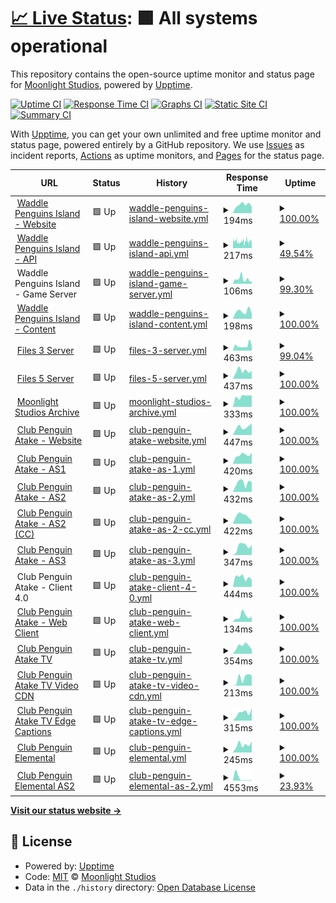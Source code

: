 # [📈 Live Status](https://status.dink.cf): <!--live status--> **🟩 All systems operational**

This repository contains the open-source uptime monitor and status page for [Moonlight Studios](https://url.dink.cf/), powered by [Upptime](https://github.com/upptime/upptime).

[![Uptime CI](https://github.com/MoonlightStudiosInt/status/workflows/Uptime%20CI/badge.svg)](https://github.com/MoonlightStudiosInt/status/actions?query=workflow%3A%22Uptime+CI%22)
[![Response Time CI](https://github.com/MoonlightStudiosInt/status/workflows/Response%20Time%20CI/badge.svg)](https://github.com/MoonlightStudiosInt/status/actions?query=workflow%3A%22Response+Time+CI%22)
[![Graphs CI](https://github.com/MoonlightStudiosInt/status/workflows/Graphs%20CI/badge.svg)](https://github.com/MoonlightStudiosInt/status/actions?query=workflow%3A%22Graphs+CI%22)
[![Static Site CI](https://github.com/MoonlightStudiosInt/status/workflows/Static%20Site%20CI/badge.svg)](https://github.com/MoonlightStudiosInt/status/actions?query=workflow%3A%22Static+Site+CI%22)
[![Summary CI](https://github.com/MoonlightStudiosInt/status/workflows/Summary%20CI/badge.svg)](https://github.com/MoonlightStudiosInt/status/actions?query=workflow%3A%22Summary+CI%22)

With [Upptime](https://upptime.js.org), you can get your own unlimited and free uptime monitor and status page, powered entirely by a GitHub repository. We use [Issues](https://github.com/MoonlightStudiosInt/status/issues) as incident reports, [Actions](https://github.com/MoonlightStudiosInt/status/actions) as uptime monitors, and [Pages](https://status.dink.cf) for the status page.

<!--start: status pages-->
<!-- This summary is generated by Upptime (https://github.com/upptime/upptime) -->
<!-- Do not edit this manually, your changes will be overwritten -->
<!-- prettier-ignore -->
| URL | Status | History | Response Time | Uptime |
| --- | ------ | ------- | ------------- | ------ |
| <img alt="" src="https://icons.duckduckgo.com/ip3/waddlepenguins.me.ico" height="13"> [Waddle Penguins Island - Website](https://waddlepenguins.me/) | 🟩 Up | [waddle-penguins-island-website.yml](https://github.com/MoonlightStudiosInt/status/commits/HEAD/history/waddle-penguins-island-website.yml) | <details><summary><img alt="Response time graph" src="./graphs/waddle-penguins-island-website/response-time-week.png" height="20"> 194ms</summary><br><a href="https://status.dink.cf/history/waddle-penguins-island-website"><img alt="Response time 312" src="https://img.shields.io/endpoint?url=https%3A%2F%2Fraw.githubusercontent.com%2FMoonlightStudiosInt%2Fstatus%2FHEAD%2Fapi%2Fwaddle-penguins-island-website%2Fresponse-time.json"></a><br><a href="https://status.dink.cf/history/waddle-penguins-island-website"><img alt="24-hour response time 152" src="https://img.shields.io/endpoint?url=https%3A%2F%2Fraw.githubusercontent.com%2FMoonlightStudiosInt%2Fstatus%2FHEAD%2Fapi%2Fwaddle-penguins-island-website%2Fresponse-time-day.json"></a><br><a href="https://status.dink.cf/history/waddle-penguins-island-website"><img alt="7-day response time 194" src="https://img.shields.io/endpoint?url=https%3A%2F%2Fraw.githubusercontent.com%2FMoonlightStudiosInt%2Fstatus%2FHEAD%2Fapi%2Fwaddle-penguins-island-website%2Fresponse-time-week.json"></a><br><a href="https://status.dink.cf/history/waddle-penguins-island-website"><img alt="30-day response time 231" src="https://img.shields.io/endpoint?url=https%3A%2F%2Fraw.githubusercontent.com%2FMoonlightStudiosInt%2Fstatus%2FHEAD%2Fapi%2Fwaddle-penguins-island-website%2Fresponse-time-month.json"></a><br><a href="https://status.dink.cf/history/waddle-penguins-island-website"><img alt="1-year response time 312" src="https://img.shields.io/endpoint?url=https%3A%2F%2Fraw.githubusercontent.com%2FMoonlightStudiosInt%2Fstatus%2FHEAD%2Fapi%2Fwaddle-penguins-island-website%2Fresponse-time-year.json"></a></details> | <details><summary><a href="https://status.dink.cf/history/waddle-penguins-island-website">100.00%</a></summary><a href="https://status.dink.cf/history/waddle-penguins-island-website"><img alt="All-time uptime 98.82%" src="https://img.shields.io/endpoint?url=https%3A%2F%2Fraw.githubusercontent.com%2FMoonlightStudiosInt%2Fstatus%2FHEAD%2Fapi%2Fwaddle-penguins-island-website%2Fuptime.json"></a><br><a href="https://status.dink.cf/history/waddle-penguins-island-website"><img alt="24-hour uptime 100.00%" src="https://img.shields.io/endpoint?url=https%3A%2F%2Fraw.githubusercontent.com%2FMoonlightStudiosInt%2Fstatus%2FHEAD%2Fapi%2Fwaddle-penguins-island-website%2Fuptime-day.json"></a><br><a href="https://status.dink.cf/history/waddle-penguins-island-website"><img alt="7-day uptime 100.00%" src="https://img.shields.io/endpoint?url=https%3A%2F%2Fraw.githubusercontent.com%2FMoonlightStudiosInt%2Fstatus%2FHEAD%2Fapi%2Fwaddle-penguins-island-website%2Fuptime-week.json"></a><br><a href="https://status.dink.cf/history/waddle-penguins-island-website"><img alt="30-day uptime 95.52%" src="https://img.shields.io/endpoint?url=https%3A%2F%2Fraw.githubusercontent.com%2FMoonlightStudiosInt%2Fstatus%2FHEAD%2Fapi%2Fwaddle-penguins-island-website%2Fuptime-month.json"></a><br><a href="https://status.dink.cf/history/waddle-penguins-island-website"><img alt="1-year uptime 98.82%" src="https://img.shields.io/endpoint?url=https%3A%2F%2Fraw.githubusercontent.com%2FMoonlightStudiosInt%2Fstatus%2FHEAD%2Fapi%2Fwaddle-penguins-island-website%2Fuptime-year.json"></a></details>
| <img alt="" src="https://icons.duckduckgo.com/ip3/api.waddlepenguins.me.ico" height="13"> [Waddle Penguins Island - API](https://api.waddlepenguins.me/) | 🟩 Up | [waddle-penguins-island-api.yml](https://github.com/MoonlightStudiosInt/status/commits/HEAD/history/waddle-penguins-island-api.yml) | <details><summary><img alt="Response time graph" src="./graphs/waddle-penguins-island-api/response-time-week.png" height="20"> 217ms</summary><br><a href="https://status.dink.cf/history/waddle-penguins-island-api"><img alt="Response time 1015" src="https://img.shields.io/endpoint?url=https%3A%2F%2Fraw.githubusercontent.com%2FMoonlightStudiosInt%2Fstatus%2FHEAD%2Fapi%2Fwaddle-penguins-island-api%2Fresponse-time.json"></a><br><a href="https://status.dink.cf/history/waddle-penguins-island-api"><img alt="24-hour response time 215" src="https://img.shields.io/endpoint?url=https%3A%2F%2Fraw.githubusercontent.com%2FMoonlightStudiosInt%2Fstatus%2FHEAD%2Fapi%2Fwaddle-penguins-island-api%2Fresponse-time-day.json"></a><br><a href="https://status.dink.cf/history/waddle-penguins-island-api"><img alt="7-day response time 217" src="https://img.shields.io/endpoint?url=https%3A%2F%2Fraw.githubusercontent.com%2FMoonlightStudiosInt%2Fstatus%2FHEAD%2Fapi%2Fwaddle-penguins-island-api%2Fresponse-time-week.json"></a><br><a href="https://status.dink.cf/history/waddle-penguins-island-api"><img alt="30-day response time 1405" src="https://img.shields.io/endpoint?url=https%3A%2F%2Fraw.githubusercontent.com%2FMoonlightStudiosInt%2Fstatus%2FHEAD%2Fapi%2Fwaddle-penguins-island-api%2Fresponse-time-month.json"></a><br><a href="https://status.dink.cf/history/waddle-penguins-island-api"><img alt="1-year response time 1015" src="https://img.shields.io/endpoint?url=https%3A%2F%2Fraw.githubusercontent.com%2FMoonlightStudiosInt%2Fstatus%2FHEAD%2Fapi%2Fwaddle-penguins-island-api%2Fresponse-time-year.json"></a></details> | <details><summary><a href="https://status.dink.cf/history/waddle-penguins-island-api">49.54%</a></summary><a href="https://status.dink.cf/history/waddle-penguins-island-api"><img alt="All-time uptime 85.53%" src="https://img.shields.io/endpoint?url=https%3A%2F%2Fraw.githubusercontent.com%2FMoonlightStudiosInt%2Fstatus%2FHEAD%2Fapi%2Fwaddle-penguins-island-api%2Fuptime.json"></a><br><a href="https://status.dink.cf/history/waddle-penguins-island-api"><img alt="24-hour uptime 91.83%" src="https://img.shields.io/endpoint?url=https%3A%2F%2Fraw.githubusercontent.com%2FMoonlightStudiosInt%2Fstatus%2FHEAD%2Fapi%2Fwaddle-penguins-island-api%2Fuptime-day.json"></a><br><a href="https://status.dink.cf/history/waddle-penguins-island-api"><img alt="7-day uptime 49.54%" src="https://img.shields.io/endpoint?url=https%3A%2F%2Fraw.githubusercontent.com%2FMoonlightStudiosInt%2Fstatus%2FHEAD%2Fapi%2Fwaddle-penguins-island-api%2Fuptime-week.json"></a><br><a href="https://status.dink.cf/history/waddle-penguins-island-api"><img alt="30-day uptime 79.23%" src="https://img.shields.io/endpoint?url=https%3A%2F%2Fraw.githubusercontent.com%2FMoonlightStudiosInt%2Fstatus%2FHEAD%2Fapi%2Fwaddle-penguins-island-api%2Fuptime-month.json"></a><br><a href="https://status.dink.cf/history/waddle-penguins-island-api"><img alt="1-year uptime 85.53%" src="https://img.shields.io/endpoint?url=https%3A%2F%2Fraw.githubusercontent.com%2FMoonlightStudiosInt%2Fstatus%2FHEAD%2Fapi%2Fwaddle-penguins-island-api%2Fuptime-year.json"></a></details>
| <img alt="" src="https://icons.duckduckgo.com/ip3/null.ico" height="13"> Waddle Penguins Island - Game Server | 🟩 Up | [waddle-penguins-island-game-server.yml](https://github.com/MoonlightStudiosInt/status/commits/HEAD/history/waddle-penguins-island-game-server.yml) | <details><summary><img alt="Response time graph" src="./graphs/waddle-penguins-island-game-server/response-time-week.png" height="20"> 106ms</summary><br><a href="https://status.dink.cf/history/waddle-penguins-island-game-server"><img alt="Response time 409" src="https://img.shields.io/endpoint?url=https%3A%2F%2Fraw.githubusercontent.com%2FMoonlightStudiosInt%2Fstatus%2FHEAD%2Fapi%2Fwaddle-penguins-island-game-server%2Fresponse-time.json"></a><br><a href="https://status.dink.cf/history/waddle-penguins-island-game-server"><img alt="24-hour response time 57" src="https://img.shields.io/endpoint?url=https%3A%2F%2Fraw.githubusercontent.com%2FMoonlightStudiosInt%2Fstatus%2FHEAD%2Fapi%2Fwaddle-penguins-island-game-server%2Fresponse-time-day.json"></a><br><a href="https://status.dink.cf/history/waddle-penguins-island-game-server"><img alt="7-day response time 106" src="https://img.shields.io/endpoint?url=https%3A%2F%2Fraw.githubusercontent.com%2FMoonlightStudiosInt%2Fstatus%2FHEAD%2Fapi%2Fwaddle-penguins-island-game-server%2Fresponse-time-week.json"></a><br><a href="https://status.dink.cf/history/waddle-penguins-island-game-server"><img alt="30-day response time 749" src="https://img.shields.io/endpoint?url=https%3A%2F%2Fraw.githubusercontent.com%2FMoonlightStudiosInt%2Fstatus%2FHEAD%2Fapi%2Fwaddle-penguins-island-game-server%2Fresponse-time-month.json"></a><br><a href="https://status.dink.cf/history/waddle-penguins-island-game-server"><img alt="1-year response time 409" src="https://img.shields.io/endpoint?url=https%3A%2F%2Fraw.githubusercontent.com%2FMoonlightStudiosInt%2Fstatus%2FHEAD%2Fapi%2Fwaddle-penguins-island-game-server%2Fresponse-time-year.json"></a></details> | <details><summary><a href="https://status.dink.cf/history/waddle-penguins-island-game-server">99.30%</a></summary><a href="https://status.dink.cf/history/waddle-penguins-island-game-server"><img alt="All-time uptime 99.10%" src="https://img.shields.io/endpoint?url=https%3A%2F%2Fraw.githubusercontent.com%2FMoonlightStudiosInt%2Fstatus%2FHEAD%2Fapi%2Fwaddle-penguins-island-game-server%2Fuptime.json"></a><br><a href="https://status.dink.cf/history/waddle-penguins-island-game-server"><img alt="24-hour uptime 100.00%" src="https://img.shields.io/endpoint?url=https%3A%2F%2Fraw.githubusercontent.com%2FMoonlightStudiosInt%2Fstatus%2FHEAD%2Fapi%2Fwaddle-penguins-island-game-server%2Fuptime-day.json"></a><br><a href="https://status.dink.cf/history/waddle-penguins-island-game-server"><img alt="7-day uptime 99.30%" src="https://img.shields.io/endpoint?url=https%3A%2F%2Fraw.githubusercontent.com%2FMoonlightStudiosInt%2Fstatus%2FHEAD%2Fapi%2Fwaddle-penguins-island-game-server%2Fuptime-week.json"></a><br><a href="https://status.dink.cf/history/waddle-penguins-island-game-server"><img alt="30-day uptime 96.92%" src="https://img.shields.io/endpoint?url=https%3A%2F%2Fraw.githubusercontent.com%2FMoonlightStudiosInt%2Fstatus%2FHEAD%2Fapi%2Fwaddle-penguins-island-game-server%2Fuptime-month.json"></a><br><a href="https://status.dink.cf/history/waddle-penguins-island-game-server"><img alt="1-year uptime 99.10%" src="https://img.shields.io/endpoint?url=https%3A%2F%2Fraw.githubusercontent.com%2FMoonlightStudiosInt%2Fstatus%2FHEAD%2Fapi%2Fwaddle-penguins-island-game-server%2Fuptime-year.json"></a></details>
| <img alt="" src="https://icons.duckduckgo.com/ip3/cdn.waddlepenguins.me.ico" height="13"> [Waddle Penguins Island - Content](https://cdn.waddlepenguins.me/) | 🟩 Up | [waddle-penguins-island-content.yml](https://github.com/MoonlightStudiosInt/status/commits/HEAD/history/waddle-penguins-island-content.yml) | <details><summary><img alt="Response time graph" src="./graphs/waddle-penguins-island-content/response-time-week.png" height="20"> 198ms</summary><br><a href="https://status.dink.cf/history/waddle-penguins-island-content"><img alt="Response time 769" src="https://img.shields.io/endpoint?url=https%3A%2F%2Fraw.githubusercontent.com%2FMoonlightStudiosInt%2Fstatus%2FHEAD%2Fapi%2Fwaddle-penguins-island-content%2Fresponse-time.json"></a><br><a href="https://status.dink.cf/history/waddle-penguins-island-content"><img alt="24-hour response time 127" src="https://img.shields.io/endpoint?url=https%3A%2F%2Fraw.githubusercontent.com%2FMoonlightStudiosInt%2Fstatus%2FHEAD%2Fapi%2Fwaddle-penguins-island-content%2Fresponse-time-day.json"></a><br><a href="https://status.dink.cf/history/waddle-penguins-island-content"><img alt="7-day response time 198" src="https://img.shields.io/endpoint?url=https%3A%2F%2Fraw.githubusercontent.com%2FMoonlightStudiosInt%2Fstatus%2FHEAD%2Fapi%2Fwaddle-penguins-island-content%2Fresponse-time-week.json"></a><br><a href="https://status.dink.cf/history/waddle-penguins-island-content"><img alt="30-day response time 1457" src="https://img.shields.io/endpoint?url=https%3A%2F%2Fraw.githubusercontent.com%2FMoonlightStudiosInt%2Fstatus%2FHEAD%2Fapi%2Fwaddle-penguins-island-content%2Fresponse-time-month.json"></a><br><a href="https://status.dink.cf/history/waddle-penguins-island-content"><img alt="1-year response time 769" src="https://img.shields.io/endpoint?url=https%3A%2F%2Fraw.githubusercontent.com%2FMoonlightStudiosInt%2Fstatus%2FHEAD%2Fapi%2Fwaddle-penguins-island-content%2Fresponse-time-year.json"></a></details> | <details><summary><a href="https://status.dink.cf/history/waddle-penguins-island-content">100.00%</a></summary><a href="https://status.dink.cf/history/waddle-penguins-island-content"><img alt="All-time uptime 98.48%" src="https://img.shields.io/endpoint?url=https%3A%2F%2Fraw.githubusercontent.com%2FMoonlightStudiosInt%2Fstatus%2FHEAD%2Fapi%2Fwaddle-penguins-island-content%2Fuptime.json"></a><br><a href="https://status.dink.cf/history/waddle-penguins-island-content"><img alt="24-hour uptime 100.00%" src="https://img.shields.io/endpoint?url=https%3A%2F%2Fraw.githubusercontent.com%2FMoonlightStudiosInt%2Fstatus%2FHEAD%2Fapi%2Fwaddle-penguins-island-content%2Fuptime-day.json"></a><br><a href="https://status.dink.cf/history/waddle-penguins-island-content"><img alt="7-day uptime 100.00%" src="https://img.shields.io/endpoint?url=https%3A%2F%2Fraw.githubusercontent.com%2FMoonlightStudiosInt%2Fstatus%2FHEAD%2Fapi%2Fwaddle-penguins-island-content%2Fuptime-week.json"></a><br><a href="https://status.dink.cf/history/waddle-penguins-island-content"><img alt="30-day uptime 94.55%" src="https://img.shields.io/endpoint?url=https%3A%2F%2Fraw.githubusercontent.com%2FMoonlightStudiosInt%2Fstatus%2FHEAD%2Fapi%2Fwaddle-penguins-island-content%2Fuptime-month.json"></a><br><a href="https://status.dink.cf/history/waddle-penguins-island-content"><img alt="1-year uptime 98.48%" src="https://img.shields.io/endpoint?url=https%3A%2F%2Fraw.githubusercontent.com%2FMoonlightStudiosInt%2Fstatus%2FHEAD%2Fapi%2Fwaddle-penguins-island-content%2Fuptime-year.json"></a></details>
| <img alt="" src="https://icons.duckduckgo.com/ip3/files3.dink.cf.ico" height="13"> [Files 3 Server](https://files3.dink.cf/) | 🟩 Up | [files-3-server.yml](https://github.com/MoonlightStudiosInt/status/commits/HEAD/history/files-3-server.yml) | <details><summary><img alt="Response time graph" src="./graphs/files-3-server/response-time-week.png" height="20"> 463ms</summary><br><a href="https://status.dink.cf/history/files-3-server"><img alt="Response time 641" src="https://img.shields.io/endpoint?url=https%3A%2F%2Fraw.githubusercontent.com%2FMoonlightStudiosInt%2Fstatus%2FHEAD%2Fapi%2Ffiles-3-server%2Fresponse-time.json"></a><br><a href="https://status.dink.cf/history/files-3-server"><img alt="24-hour response time 499" src="https://img.shields.io/endpoint?url=https%3A%2F%2Fraw.githubusercontent.com%2FMoonlightStudiosInt%2Fstatus%2FHEAD%2Fapi%2Ffiles-3-server%2Fresponse-time-day.json"></a><br><a href="https://status.dink.cf/history/files-3-server"><img alt="7-day response time 463" src="https://img.shields.io/endpoint?url=https%3A%2F%2Fraw.githubusercontent.com%2FMoonlightStudiosInt%2Fstatus%2FHEAD%2Fapi%2Ffiles-3-server%2Fresponse-time-week.json"></a><br><a href="https://status.dink.cf/history/files-3-server"><img alt="30-day response time 520" src="https://img.shields.io/endpoint?url=https%3A%2F%2Fraw.githubusercontent.com%2FMoonlightStudiosInt%2Fstatus%2FHEAD%2Fapi%2Ffiles-3-server%2Fresponse-time-month.json"></a><br><a href="https://status.dink.cf/history/files-3-server"><img alt="1-year response time 641" src="https://img.shields.io/endpoint?url=https%3A%2F%2Fraw.githubusercontent.com%2FMoonlightStudiosInt%2Fstatus%2FHEAD%2Fapi%2Ffiles-3-server%2Fresponse-time-year.json"></a></details> | <details><summary><a href="https://status.dink.cf/history/files-3-server">99.04%</a></summary><a href="https://status.dink.cf/history/files-3-server"><img alt="All-time uptime 99.75%" src="https://img.shields.io/endpoint?url=https%3A%2F%2Fraw.githubusercontent.com%2FMoonlightStudiosInt%2Fstatus%2FHEAD%2Fapi%2Ffiles-3-server%2Fuptime.json"></a><br><a href="https://status.dink.cf/history/files-3-server"><img alt="24-hour uptime 100.00%" src="https://img.shields.io/endpoint?url=https%3A%2F%2Fraw.githubusercontent.com%2FMoonlightStudiosInt%2Fstatus%2FHEAD%2Fapi%2Ffiles-3-server%2Fuptime-day.json"></a><br><a href="https://status.dink.cf/history/files-3-server"><img alt="7-day uptime 99.04%" src="https://img.shields.io/endpoint?url=https%3A%2F%2Fraw.githubusercontent.com%2FMoonlightStudiosInt%2Fstatus%2FHEAD%2Fapi%2Ffiles-3-server%2Fuptime-week.json"></a><br><a href="https://status.dink.cf/history/files-3-server"><img alt="30-day uptime 99.74%" src="https://img.shields.io/endpoint?url=https%3A%2F%2Fraw.githubusercontent.com%2FMoonlightStudiosInt%2Fstatus%2FHEAD%2Fapi%2Ffiles-3-server%2Fuptime-month.json"></a><br><a href="https://status.dink.cf/history/files-3-server"><img alt="1-year uptime 99.75%" src="https://img.shields.io/endpoint?url=https%3A%2F%2Fraw.githubusercontent.com%2FMoonlightStudiosInt%2Fstatus%2FHEAD%2Fapi%2Ffiles-3-server%2Fuptime-year.json"></a></details>
| <img alt="" src="https://icons.duckduckgo.com/ip3/files5.dink.cf.ico" height="13"> [Files 5 Server](https://files5.dink.cf/) | 🟩 Up | [files-5-server.yml](https://github.com/MoonlightStudiosInt/status/commits/HEAD/history/files-5-server.yml) | <details><summary><img alt="Response time graph" src="./graphs/files-5-server/response-time-week.png" height="20"> 437ms</summary><br><a href="https://status.dink.cf/history/files-5-server"><img alt="Response time 390" src="https://img.shields.io/endpoint?url=https%3A%2F%2Fraw.githubusercontent.com%2FMoonlightStudiosInt%2Fstatus%2FHEAD%2Fapi%2Ffiles-5-server%2Fresponse-time.json"></a><br><a href="https://status.dink.cf/history/files-5-server"><img alt="24-hour response time 442" src="https://img.shields.io/endpoint?url=https%3A%2F%2Fraw.githubusercontent.com%2FMoonlightStudiosInt%2Fstatus%2FHEAD%2Fapi%2Ffiles-5-server%2Fresponse-time-day.json"></a><br><a href="https://status.dink.cf/history/files-5-server"><img alt="7-day response time 437" src="https://img.shields.io/endpoint?url=https%3A%2F%2Fraw.githubusercontent.com%2FMoonlightStudiosInt%2Fstatus%2FHEAD%2Fapi%2Ffiles-5-server%2Fresponse-time-week.json"></a><br><a href="https://status.dink.cf/history/files-5-server"><img alt="30-day response time 390" src="https://img.shields.io/endpoint?url=https%3A%2F%2Fraw.githubusercontent.com%2FMoonlightStudiosInt%2Fstatus%2FHEAD%2Fapi%2Ffiles-5-server%2Fresponse-time-month.json"></a><br><a href="https://status.dink.cf/history/files-5-server"><img alt="1-year response time 390" src="https://img.shields.io/endpoint?url=https%3A%2F%2Fraw.githubusercontent.com%2FMoonlightStudiosInt%2Fstatus%2FHEAD%2Fapi%2Ffiles-5-server%2Fresponse-time-year.json"></a></details> | <details><summary><a href="https://status.dink.cf/history/files-5-server">100.00%</a></summary><a href="https://status.dink.cf/history/files-5-server"><img alt="All-time uptime 100.00%" src="https://img.shields.io/endpoint?url=https%3A%2F%2Fraw.githubusercontent.com%2FMoonlightStudiosInt%2Fstatus%2FHEAD%2Fapi%2Ffiles-5-server%2Fuptime.json"></a><br><a href="https://status.dink.cf/history/files-5-server"><img alt="24-hour uptime 100.00%" src="https://img.shields.io/endpoint?url=https%3A%2F%2Fraw.githubusercontent.com%2FMoonlightStudiosInt%2Fstatus%2FHEAD%2Fapi%2Ffiles-5-server%2Fuptime-day.json"></a><br><a href="https://status.dink.cf/history/files-5-server"><img alt="7-day uptime 100.00%" src="https://img.shields.io/endpoint?url=https%3A%2F%2Fraw.githubusercontent.com%2FMoonlightStudiosInt%2Fstatus%2FHEAD%2Fapi%2Ffiles-5-server%2Fuptime-week.json"></a><br><a href="https://status.dink.cf/history/files-5-server"><img alt="30-day uptime 100.00%" src="https://img.shields.io/endpoint?url=https%3A%2F%2Fraw.githubusercontent.com%2FMoonlightStudiosInt%2Fstatus%2FHEAD%2Fapi%2Ffiles-5-server%2Fuptime-month.json"></a><br><a href="https://status.dink.cf/history/files-5-server"><img alt="1-year uptime 100.00%" src="https://img.shields.io/endpoint?url=https%3A%2F%2Fraw.githubusercontent.com%2FMoonlightStudiosInt%2Fstatus%2FHEAD%2Fapi%2Ffiles-5-server%2Fuptime-year.json"></a></details>
| <img alt="" src="https://icons.duckduckgo.com/ip3/archive.dink.cf.ico" height="13"> [Moonlight Studios Archive](https://archive.dink.cf/) | 🟩 Up | [moonlight-studios-archive.yml](https://github.com/MoonlightStudiosInt/status/commits/HEAD/history/moonlight-studios-archive.yml) | <details><summary><img alt="Response time graph" src="./graphs/moonlight-studios-archive/response-time-week.png" height="20"> 333ms</summary><br><a href="https://status.dink.cf/history/moonlight-studios-archive"><img alt="Response time 630" src="https://img.shields.io/endpoint?url=https%3A%2F%2Fraw.githubusercontent.com%2FMoonlightStudiosInt%2Fstatus%2FHEAD%2Fapi%2Fmoonlight-studios-archive%2Fresponse-time.json"></a><br><a href="https://status.dink.cf/history/moonlight-studios-archive"><img alt="24-hour response time 359" src="https://img.shields.io/endpoint?url=https%3A%2F%2Fraw.githubusercontent.com%2FMoonlightStudiosInt%2Fstatus%2FHEAD%2Fapi%2Fmoonlight-studios-archive%2Fresponse-time-day.json"></a><br><a href="https://status.dink.cf/history/moonlight-studios-archive"><img alt="7-day response time 333" src="https://img.shields.io/endpoint?url=https%3A%2F%2Fraw.githubusercontent.com%2FMoonlightStudiosInt%2Fstatus%2FHEAD%2Fapi%2Fmoonlight-studios-archive%2Fresponse-time-week.json"></a><br><a href="https://status.dink.cf/history/moonlight-studios-archive"><img alt="30-day response time 453" src="https://img.shields.io/endpoint?url=https%3A%2F%2Fraw.githubusercontent.com%2FMoonlightStudiosInt%2Fstatus%2FHEAD%2Fapi%2Fmoonlight-studios-archive%2Fresponse-time-month.json"></a><br><a href="https://status.dink.cf/history/moonlight-studios-archive"><img alt="1-year response time 630" src="https://img.shields.io/endpoint?url=https%3A%2F%2Fraw.githubusercontent.com%2FMoonlightStudiosInt%2Fstatus%2FHEAD%2Fapi%2Fmoonlight-studios-archive%2Fresponse-time-year.json"></a></details> | <details><summary><a href="https://status.dink.cf/history/moonlight-studios-archive">100.00%</a></summary><a href="https://status.dink.cf/history/moonlight-studios-archive"><img alt="All-time uptime 100.00%" src="https://img.shields.io/endpoint?url=https%3A%2F%2Fraw.githubusercontent.com%2FMoonlightStudiosInt%2Fstatus%2FHEAD%2Fapi%2Fmoonlight-studios-archive%2Fuptime.json"></a><br><a href="https://status.dink.cf/history/moonlight-studios-archive"><img alt="24-hour uptime 100.00%" src="https://img.shields.io/endpoint?url=https%3A%2F%2Fraw.githubusercontent.com%2FMoonlightStudiosInt%2Fstatus%2FHEAD%2Fapi%2Fmoonlight-studios-archive%2Fuptime-day.json"></a><br><a href="https://status.dink.cf/history/moonlight-studios-archive"><img alt="7-day uptime 100.00%" src="https://img.shields.io/endpoint?url=https%3A%2F%2Fraw.githubusercontent.com%2FMoonlightStudiosInt%2Fstatus%2FHEAD%2Fapi%2Fmoonlight-studios-archive%2Fuptime-week.json"></a><br><a href="https://status.dink.cf/history/moonlight-studios-archive"><img alt="30-day uptime 100.00%" src="https://img.shields.io/endpoint?url=https%3A%2F%2Fraw.githubusercontent.com%2FMoonlightStudiosInt%2Fstatus%2FHEAD%2Fapi%2Fmoonlight-studios-archive%2Fuptime-month.json"></a><br><a href="https://status.dink.cf/history/moonlight-studios-archive"><img alt="1-year uptime 100.00%" src="https://img.shields.io/endpoint?url=https%3A%2F%2Fraw.githubusercontent.com%2FMoonlightStudiosInt%2Fstatus%2FHEAD%2Fapi%2Fmoonlight-studios-archive%2Fuptime-year.json"></a></details>
| <img alt="" src="https://icons.duckduckgo.com/ip3/cpatake.dink.cf.ico" height="13"> [Club Penguin Atake - Website](https://cpatake.dink.cf/) | 🟩 Up | [club-penguin-atake-website.yml](https://github.com/MoonlightStudiosInt/status/commits/HEAD/history/club-penguin-atake-website.yml) | <details><summary><img alt="Response time graph" src="./graphs/club-penguin-atake-website/response-time-week.png" height="20"> 447ms</summary><br><a href="https://status.dink.cf/history/club-penguin-atake-website"><img alt="Response time 390" src="https://img.shields.io/endpoint?url=https%3A%2F%2Fraw.githubusercontent.com%2FMoonlightStudiosInt%2Fstatus%2FHEAD%2Fapi%2Fclub-penguin-atake-website%2Fresponse-time.json"></a><br><a href="https://status.dink.cf/history/club-penguin-atake-website"><img alt="24-hour response time 627" src="https://img.shields.io/endpoint?url=https%3A%2F%2Fraw.githubusercontent.com%2FMoonlightStudiosInt%2Fstatus%2FHEAD%2Fapi%2Fclub-penguin-atake-website%2Fresponse-time-day.json"></a><br><a href="https://status.dink.cf/history/club-penguin-atake-website"><img alt="7-day response time 447" src="https://img.shields.io/endpoint?url=https%3A%2F%2Fraw.githubusercontent.com%2FMoonlightStudiosInt%2Fstatus%2FHEAD%2Fapi%2Fclub-penguin-atake-website%2Fresponse-time-week.json"></a><br><a href="https://status.dink.cf/history/club-penguin-atake-website"><img alt="30-day response time 385" src="https://img.shields.io/endpoint?url=https%3A%2F%2Fraw.githubusercontent.com%2FMoonlightStudiosInt%2Fstatus%2FHEAD%2Fapi%2Fclub-penguin-atake-website%2Fresponse-time-month.json"></a><br><a href="https://status.dink.cf/history/club-penguin-atake-website"><img alt="1-year response time 390" src="https://img.shields.io/endpoint?url=https%3A%2F%2Fraw.githubusercontent.com%2FMoonlightStudiosInt%2Fstatus%2FHEAD%2Fapi%2Fclub-penguin-atake-website%2Fresponse-time-year.json"></a></details> | <details><summary><a href="https://status.dink.cf/history/club-penguin-atake-website">100.00%</a></summary><a href="https://status.dink.cf/history/club-penguin-atake-website"><img alt="All-time uptime 93.72%" src="https://img.shields.io/endpoint?url=https%3A%2F%2Fraw.githubusercontent.com%2FMoonlightStudiosInt%2Fstatus%2FHEAD%2Fapi%2Fclub-penguin-atake-website%2Fuptime.json"></a><br><a href="https://status.dink.cf/history/club-penguin-atake-website"><img alt="24-hour uptime 100.00%" src="https://img.shields.io/endpoint?url=https%3A%2F%2Fraw.githubusercontent.com%2FMoonlightStudiosInt%2Fstatus%2FHEAD%2Fapi%2Fclub-penguin-atake-website%2Fuptime-day.json"></a><br><a href="https://status.dink.cf/history/club-penguin-atake-website"><img alt="7-day uptime 100.00%" src="https://img.shields.io/endpoint?url=https%3A%2F%2Fraw.githubusercontent.com%2FMoonlightStudiosInt%2Fstatus%2FHEAD%2Fapi%2Fclub-penguin-atake-website%2Fuptime-week.json"></a><br><a href="https://status.dink.cf/history/club-penguin-atake-website"><img alt="30-day uptime 100.00%" src="https://img.shields.io/endpoint?url=https%3A%2F%2Fraw.githubusercontent.com%2FMoonlightStudiosInt%2Fstatus%2FHEAD%2Fapi%2Fclub-penguin-atake-website%2Fuptime-month.json"></a><br><a href="https://status.dink.cf/history/club-penguin-atake-website"><img alt="1-year uptime 93.72%" src="https://img.shields.io/endpoint?url=https%3A%2F%2Fraw.githubusercontent.com%2FMoonlightStudiosInt%2Fstatus%2FHEAD%2Fapi%2Fclub-penguin-atake-website%2Fuptime-year.json"></a></details>
| <img alt="" src="https://icons.duckduckgo.com/ip3/as1-cpa.dink.cf.ico" height="13"> [Club Penguin Atake - AS1](https://as1-cpa.dink.cf/) | 🟩 Up | [club-penguin-atake-as-1.yml](https://github.com/MoonlightStudiosInt/status/commits/HEAD/history/club-penguin-atake-as-1.yml) | <details><summary><img alt="Response time graph" src="./graphs/club-penguin-atake-as-1/response-time-week.png" height="20"> 420ms</summary><br><a href="https://status.dink.cf/history/club-penguin-atake-as-1"><img alt="Response time 469" src="https://img.shields.io/endpoint?url=https%3A%2F%2Fraw.githubusercontent.com%2FMoonlightStudiosInt%2Fstatus%2FHEAD%2Fapi%2Fclub-penguin-atake-as-1%2Fresponse-time.json"></a><br><a href="https://status.dink.cf/history/club-penguin-atake-as-1"><img alt="24-hour response time 519" src="https://img.shields.io/endpoint?url=https%3A%2F%2Fraw.githubusercontent.com%2FMoonlightStudiosInt%2Fstatus%2FHEAD%2Fapi%2Fclub-penguin-atake-as-1%2Fresponse-time-day.json"></a><br><a href="https://status.dink.cf/history/club-penguin-atake-as-1"><img alt="7-day response time 420" src="https://img.shields.io/endpoint?url=https%3A%2F%2Fraw.githubusercontent.com%2FMoonlightStudiosInt%2Fstatus%2FHEAD%2Fapi%2Fclub-penguin-atake-as-1%2Fresponse-time-week.json"></a><br><a href="https://status.dink.cf/history/club-penguin-atake-as-1"><img alt="30-day response time 343" src="https://img.shields.io/endpoint?url=https%3A%2F%2Fraw.githubusercontent.com%2FMoonlightStudiosInt%2Fstatus%2FHEAD%2Fapi%2Fclub-penguin-atake-as-1%2Fresponse-time-month.json"></a><br><a href="https://status.dink.cf/history/club-penguin-atake-as-1"><img alt="1-year response time 469" src="https://img.shields.io/endpoint?url=https%3A%2F%2Fraw.githubusercontent.com%2FMoonlightStudiosInt%2Fstatus%2FHEAD%2Fapi%2Fclub-penguin-atake-as-1%2Fresponse-time-year.json"></a></details> | <details><summary><a href="https://status.dink.cf/history/club-penguin-atake-as-1">100.00%</a></summary><a href="https://status.dink.cf/history/club-penguin-atake-as-1"><img alt="All-time uptime 86.99%" src="https://img.shields.io/endpoint?url=https%3A%2F%2Fraw.githubusercontent.com%2FMoonlightStudiosInt%2Fstatus%2FHEAD%2Fapi%2Fclub-penguin-atake-as-1%2Fuptime.json"></a><br><a href="https://status.dink.cf/history/club-penguin-atake-as-1"><img alt="24-hour uptime 100.00%" src="https://img.shields.io/endpoint?url=https%3A%2F%2Fraw.githubusercontent.com%2FMoonlightStudiosInt%2Fstatus%2FHEAD%2Fapi%2Fclub-penguin-atake-as-1%2Fuptime-day.json"></a><br><a href="https://status.dink.cf/history/club-penguin-atake-as-1"><img alt="7-day uptime 100.00%" src="https://img.shields.io/endpoint?url=https%3A%2F%2Fraw.githubusercontent.com%2FMoonlightStudiosInt%2Fstatus%2FHEAD%2Fapi%2Fclub-penguin-atake-as-1%2Fuptime-week.json"></a><br><a href="https://status.dink.cf/history/club-penguin-atake-as-1"><img alt="30-day uptime 100.00%" src="https://img.shields.io/endpoint?url=https%3A%2F%2Fraw.githubusercontent.com%2FMoonlightStudiosInt%2Fstatus%2FHEAD%2Fapi%2Fclub-penguin-atake-as-1%2Fuptime-month.json"></a><br><a href="https://status.dink.cf/history/club-penguin-atake-as-1"><img alt="1-year uptime 86.99%" src="https://img.shields.io/endpoint?url=https%3A%2F%2Fraw.githubusercontent.com%2FMoonlightStudiosInt%2Fstatus%2FHEAD%2Fapi%2Fclub-penguin-atake-as-1%2Fuptime-year.json"></a></details>
| <img alt="" src="https://icons.duckduckgo.com/ip3/as2-cpa.dink.cf.ico" height="13"> [Club Penguin Atake - AS2](https://as2-cpa.dink.cf/) | 🟩 Up | [club-penguin-atake-as-2.yml](https://github.com/MoonlightStudiosInt/status/commits/HEAD/history/club-penguin-atake-as-2.yml) | <details><summary><img alt="Response time graph" src="./graphs/club-penguin-atake-as-2/response-time-week.png" height="20"> 432ms</summary><br><a href="https://status.dink.cf/history/club-penguin-atake-as-2"><img alt="Response time 393" src="https://img.shields.io/endpoint?url=https%3A%2F%2Fraw.githubusercontent.com%2FMoonlightStudiosInt%2Fstatus%2FHEAD%2Fapi%2Fclub-penguin-atake-as-2%2Fresponse-time.json"></a><br><a href="https://status.dink.cf/history/club-penguin-atake-as-2"><img alt="24-hour response time 452" src="https://img.shields.io/endpoint?url=https%3A%2F%2Fraw.githubusercontent.com%2FMoonlightStudiosInt%2Fstatus%2FHEAD%2Fapi%2Fclub-penguin-atake-as-2%2Fresponse-time-day.json"></a><br><a href="https://status.dink.cf/history/club-penguin-atake-as-2"><img alt="7-day response time 432" src="https://img.shields.io/endpoint?url=https%3A%2F%2Fraw.githubusercontent.com%2FMoonlightStudiosInt%2Fstatus%2FHEAD%2Fapi%2Fclub-penguin-atake-as-2%2Fresponse-time-week.json"></a><br><a href="https://status.dink.cf/history/club-penguin-atake-as-2"><img alt="30-day response time 361" src="https://img.shields.io/endpoint?url=https%3A%2F%2Fraw.githubusercontent.com%2FMoonlightStudiosInt%2Fstatus%2FHEAD%2Fapi%2Fclub-penguin-atake-as-2%2Fresponse-time-month.json"></a><br><a href="https://status.dink.cf/history/club-penguin-atake-as-2"><img alt="1-year response time 393" src="https://img.shields.io/endpoint?url=https%3A%2F%2Fraw.githubusercontent.com%2FMoonlightStudiosInt%2Fstatus%2FHEAD%2Fapi%2Fclub-penguin-atake-as-2%2Fresponse-time-year.json"></a></details> | <details><summary><a href="https://status.dink.cf/history/club-penguin-atake-as-2">100.00%</a></summary><a href="https://status.dink.cf/history/club-penguin-atake-as-2"><img alt="All-time uptime 85.49%" src="https://img.shields.io/endpoint?url=https%3A%2F%2Fraw.githubusercontent.com%2FMoonlightStudiosInt%2Fstatus%2FHEAD%2Fapi%2Fclub-penguin-atake-as-2%2Fuptime.json"></a><br><a href="https://status.dink.cf/history/club-penguin-atake-as-2"><img alt="24-hour uptime 100.00%" src="https://img.shields.io/endpoint?url=https%3A%2F%2Fraw.githubusercontent.com%2FMoonlightStudiosInt%2Fstatus%2FHEAD%2Fapi%2Fclub-penguin-atake-as-2%2Fuptime-day.json"></a><br><a href="https://status.dink.cf/history/club-penguin-atake-as-2"><img alt="7-day uptime 100.00%" src="https://img.shields.io/endpoint?url=https%3A%2F%2Fraw.githubusercontent.com%2FMoonlightStudiosInt%2Fstatus%2FHEAD%2Fapi%2Fclub-penguin-atake-as-2%2Fuptime-week.json"></a><br><a href="https://status.dink.cf/history/club-penguin-atake-as-2"><img alt="30-day uptime 100.00%" src="https://img.shields.io/endpoint?url=https%3A%2F%2Fraw.githubusercontent.com%2FMoonlightStudiosInt%2Fstatus%2FHEAD%2Fapi%2Fclub-penguin-atake-as-2%2Fuptime-month.json"></a><br><a href="https://status.dink.cf/history/club-penguin-atake-as-2"><img alt="1-year uptime 85.49%" src="https://img.shields.io/endpoint?url=https%3A%2F%2Fraw.githubusercontent.com%2FMoonlightStudiosInt%2Fstatus%2FHEAD%2Fapi%2Fclub-penguin-atake-as-2%2Fuptime-year.json"></a></details>
| <img alt="" src="https://icons.duckduckgo.com/ip3/web.cpatake.dink.cf.ico" height="13"> [Club Penguin Atake - AS2 (CC)](https://web.cpatake.dink.cf/cppscreator) | 🟩 Up | [club-penguin-atake-as-2-cc.yml](https://github.com/MoonlightStudiosInt/status/commits/HEAD/history/club-penguin-atake-as-2-cc.yml) | <details><summary><img alt="Response time graph" src="./graphs/club-penguin-atake-as-2-cc/response-time-week.png" height="20"> 422ms</summary><br><a href="https://status.dink.cf/history/club-penguin-atake-as-2-cc"><img alt="Response time 391" src="https://img.shields.io/endpoint?url=https%3A%2F%2Fraw.githubusercontent.com%2FMoonlightStudiosInt%2Fstatus%2FHEAD%2Fapi%2Fclub-penguin-atake-as-2-cc%2Fresponse-time.json"></a><br><a href="https://status.dink.cf/history/club-penguin-atake-as-2-cc"><img alt="24-hour response time 160" src="https://img.shields.io/endpoint?url=https%3A%2F%2Fraw.githubusercontent.com%2FMoonlightStudiosInt%2Fstatus%2FHEAD%2Fapi%2Fclub-penguin-atake-as-2-cc%2Fresponse-time-day.json"></a><br><a href="https://status.dink.cf/history/club-penguin-atake-as-2-cc"><img alt="7-day response time 422" src="https://img.shields.io/endpoint?url=https%3A%2F%2Fraw.githubusercontent.com%2FMoonlightStudiosInt%2Fstatus%2FHEAD%2Fapi%2Fclub-penguin-atake-as-2-cc%2Fresponse-time-week.json"></a><br><a href="https://status.dink.cf/history/club-penguin-atake-as-2-cc"><img alt="30-day response time 330" src="https://img.shields.io/endpoint?url=https%3A%2F%2Fraw.githubusercontent.com%2FMoonlightStudiosInt%2Fstatus%2FHEAD%2Fapi%2Fclub-penguin-atake-as-2-cc%2Fresponse-time-month.json"></a><br><a href="https://status.dink.cf/history/club-penguin-atake-as-2-cc"><img alt="1-year response time 391" src="https://img.shields.io/endpoint?url=https%3A%2F%2Fraw.githubusercontent.com%2FMoonlightStudiosInt%2Fstatus%2FHEAD%2Fapi%2Fclub-penguin-atake-as-2-cc%2Fresponse-time-year.json"></a></details> | <details><summary><a href="https://status.dink.cf/history/club-penguin-atake-as-2-cc">100.00%</a></summary><a href="https://status.dink.cf/history/club-penguin-atake-as-2-cc"><img alt="All-time uptime 93.43%" src="https://img.shields.io/endpoint?url=https%3A%2F%2Fraw.githubusercontent.com%2FMoonlightStudiosInt%2Fstatus%2FHEAD%2Fapi%2Fclub-penguin-atake-as-2-cc%2Fuptime.json"></a><br><a href="https://status.dink.cf/history/club-penguin-atake-as-2-cc"><img alt="24-hour uptime 100.00%" src="https://img.shields.io/endpoint?url=https%3A%2F%2Fraw.githubusercontent.com%2FMoonlightStudiosInt%2Fstatus%2FHEAD%2Fapi%2Fclub-penguin-atake-as-2-cc%2Fuptime-day.json"></a><br><a href="https://status.dink.cf/history/club-penguin-atake-as-2-cc"><img alt="7-day uptime 100.00%" src="https://img.shields.io/endpoint?url=https%3A%2F%2Fraw.githubusercontent.com%2FMoonlightStudiosInt%2Fstatus%2FHEAD%2Fapi%2Fclub-penguin-atake-as-2-cc%2Fuptime-week.json"></a><br><a href="https://status.dink.cf/history/club-penguin-atake-as-2-cc"><img alt="30-day uptime 100.00%" src="https://img.shields.io/endpoint?url=https%3A%2F%2Fraw.githubusercontent.com%2FMoonlightStudiosInt%2Fstatus%2FHEAD%2Fapi%2Fclub-penguin-atake-as-2-cc%2Fuptime-month.json"></a><br><a href="https://status.dink.cf/history/club-penguin-atake-as-2-cc"><img alt="1-year uptime 93.43%" src="https://img.shields.io/endpoint?url=https%3A%2F%2Fraw.githubusercontent.com%2FMoonlightStudiosInt%2Fstatus%2FHEAD%2Fapi%2Fclub-penguin-atake-as-2-cc%2Fuptime-year.json"></a></details>
| <img alt="" src="https://icons.duckduckgo.com/ip3/as3-cpa.dink.cf.ico" height="13"> [Club Penguin Atake - AS3](https://as3-cpa.dink.cf/) | 🟩 Up | [club-penguin-atake-as-3.yml](https://github.com/MoonlightStudiosInt/status/commits/HEAD/history/club-penguin-atake-as-3.yml) | <details><summary><img alt="Response time graph" src="./graphs/club-penguin-atake-as-3/response-time-week.png" height="20"> 347ms</summary><br><a href="https://status.dink.cf/history/club-penguin-atake-as-3"><img alt="Response time 513" src="https://img.shields.io/endpoint?url=https%3A%2F%2Fraw.githubusercontent.com%2FMoonlightStudiosInt%2Fstatus%2FHEAD%2Fapi%2Fclub-penguin-atake-as-3%2Fresponse-time.json"></a><br><a href="https://status.dink.cf/history/club-penguin-atake-as-3"><img alt="24-hour response time 408" src="https://img.shields.io/endpoint?url=https%3A%2F%2Fraw.githubusercontent.com%2FMoonlightStudiosInt%2Fstatus%2FHEAD%2Fapi%2Fclub-penguin-atake-as-3%2Fresponse-time-day.json"></a><br><a href="https://status.dink.cf/history/club-penguin-atake-as-3"><img alt="7-day response time 347" src="https://img.shields.io/endpoint?url=https%3A%2F%2Fraw.githubusercontent.com%2FMoonlightStudiosInt%2Fstatus%2FHEAD%2Fapi%2Fclub-penguin-atake-as-3%2Fresponse-time-week.json"></a><br><a href="https://status.dink.cf/history/club-penguin-atake-as-3"><img alt="30-day response time 373" src="https://img.shields.io/endpoint?url=https%3A%2F%2Fraw.githubusercontent.com%2FMoonlightStudiosInt%2Fstatus%2FHEAD%2Fapi%2Fclub-penguin-atake-as-3%2Fresponse-time-month.json"></a><br><a href="https://status.dink.cf/history/club-penguin-atake-as-3"><img alt="1-year response time 513" src="https://img.shields.io/endpoint?url=https%3A%2F%2Fraw.githubusercontent.com%2FMoonlightStudiosInt%2Fstatus%2FHEAD%2Fapi%2Fclub-penguin-atake-as-3%2Fresponse-time-year.json"></a></details> | <details><summary><a href="https://status.dink.cf/history/club-penguin-atake-as-3">100.00%</a></summary><a href="https://status.dink.cf/history/club-penguin-atake-as-3"><img alt="All-time uptime 87.69%" src="https://img.shields.io/endpoint?url=https%3A%2F%2Fraw.githubusercontent.com%2FMoonlightStudiosInt%2Fstatus%2FHEAD%2Fapi%2Fclub-penguin-atake-as-3%2Fuptime.json"></a><br><a href="https://status.dink.cf/history/club-penguin-atake-as-3"><img alt="24-hour uptime 100.00%" src="https://img.shields.io/endpoint?url=https%3A%2F%2Fraw.githubusercontent.com%2FMoonlightStudiosInt%2Fstatus%2FHEAD%2Fapi%2Fclub-penguin-atake-as-3%2Fuptime-day.json"></a><br><a href="https://status.dink.cf/history/club-penguin-atake-as-3"><img alt="7-day uptime 100.00%" src="https://img.shields.io/endpoint?url=https%3A%2F%2Fraw.githubusercontent.com%2FMoonlightStudiosInt%2Fstatus%2FHEAD%2Fapi%2Fclub-penguin-atake-as-3%2Fuptime-week.json"></a><br><a href="https://status.dink.cf/history/club-penguin-atake-as-3"><img alt="30-day uptime 100.00%" src="https://img.shields.io/endpoint?url=https%3A%2F%2Fraw.githubusercontent.com%2FMoonlightStudiosInt%2Fstatus%2FHEAD%2Fapi%2Fclub-penguin-atake-as-3%2Fuptime-month.json"></a><br><a href="https://status.dink.cf/history/club-penguin-atake-as-3"><img alt="1-year uptime 87.69%" src="https://img.shields.io/endpoint?url=https%3A%2F%2Fraw.githubusercontent.com%2FMoonlightStudiosInt%2Fstatus%2FHEAD%2Fapi%2Fclub-penguin-atake-as-3%2Fuptime-year.json"></a></details>
| <img alt="" src="https://icons.duckduckgo.com/ip3/null.ico" height="13"> Club Penguin Atake - Client 4.0 | 🟩 Up | [club-penguin-atake-client-4-0.yml](https://github.com/MoonlightStudiosInt/status/commits/HEAD/history/club-penguin-atake-client-4-0.yml) | <details><summary><img alt="Response time graph" src="./graphs/club-penguin-atake-client-4-0/response-time-week.png" height="20"> 444ms</summary><br><a href="https://status.dink.cf/history/club-penguin-atake-client-4-0"><img alt="Response time 525" src="https://img.shields.io/endpoint?url=https%3A%2F%2Fraw.githubusercontent.com%2FMoonlightStudiosInt%2Fstatus%2FHEAD%2Fapi%2Fclub-penguin-atake-client-4-0%2Fresponse-time.json"></a><br><a href="https://status.dink.cf/history/club-penguin-atake-client-4-0"><img alt="24-hour response time 336" src="https://img.shields.io/endpoint?url=https%3A%2F%2Fraw.githubusercontent.com%2FMoonlightStudiosInt%2Fstatus%2FHEAD%2Fapi%2Fclub-penguin-atake-client-4-0%2Fresponse-time-day.json"></a><br><a href="https://status.dink.cf/history/club-penguin-atake-client-4-0"><img alt="7-day response time 444" src="https://img.shields.io/endpoint?url=https%3A%2F%2Fraw.githubusercontent.com%2FMoonlightStudiosInt%2Fstatus%2FHEAD%2Fapi%2Fclub-penguin-atake-client-4-0%2Fresponse-time-week.json"></a><br><a href="https://status.dink.cf/history/club-penguin-atake-client-4-0"><img alt="30-day response time 282" src="https://img.shields.io/endpoint?url=https%3A%2F%2Fraw.githubusercontent.com%2FMoonlightStudiosInt%2Fstatus%2FHEAD%2Fapi%2Fclub-penguin-atake-client-4-0%2Fresponse-time-month.json"></a><br><a href="https://status.dink.cf/history/club-penguin-atake-client-4-0"><img alt="1-year response time 525" src="https://img.shields.io/endpoint?url=https%3A%2F%2Fraw.githubusercontent.com%2FMoonlightStudiosInt%2Fstatus%2FHEAD%2Fapi%2Fclub-penguin-atake-client-4-0%2Fresponse-time-year.json"></a></details> | <details><summary><a href="https://status.dink.cf/history/club-penguin-atake-client-4-0">100.00%</a></summary><a href="https://status.dink.cf/history/club-penguin-atake-client-4-0"><img alt="All-time uptime 100.00%" src="https://img.shields.io/endpoint?url=https%3A%2F%2Fraw.githubusercontent.com%2FMoonlightStudiosInt%2Fstatus%2FHEAD%2Fapi%2Fclub-penguin-atake-client-4-0%2Fuptime.json"></a><br><a href="https://status.dink.cf/history/club-penguin-atake-client-4-0"><img alt="24-hour uptime 100.00%" src="https://img.shields.io/endpoint?url=https%3A%2F%2Fraw.githubusercontent.com%2FMoonlightStudiosInt%2Fstatus%2FHEAD%2Fapi%2Fclub-penguin-atake-client-4-0%2Fuptime-day.json"></a><br><a href="https://status.dink.cf/history/club-penguin-atake-client-4-0"><img alt="7-day uptime 100.00%" src="https://img.shields.io/endpoint?url=https%3A%2F%2Fraw.githubusercontent.com%2FMoonlightStudiosInt%2Fstatus%2FHEAD%2Fapi%2Fclub-penguin-atake-client-4-0%2Fuptime-week.json"></a><br><a href="https://status.dink.cf/history/club-penguin-atake-client-4-0"><img alt="30-day uptime 100.00%" src="https://img.shields.io/endpoint?url=https%3A%2F%2Fraw.githubusercontent.com%2FMoonlightStudiosInt%2Fstatus%2FHEAD%2Fapi%2Fclub-penguin-atake-client-4-0%2Fuptime-month.json"></a><br><a href="https://status.dink.cf/history/club-penguin-atake-client-4-0"><img alt="1-year uptime 100.00%" src="https://img.shields.io/endpoint?url=https%3A%2F%2Fraw.githubusercontent.com%2FMoonlightStudiosInt%2Fstatus%2FHEAD%2Fapi%2Fclub-penguin-atake-client-4-0%2Fuptime-year.json"></a></details>
| <img alt="" src="https://icons.duckduckgo.com/ip3/web.cpatake.dink.cf.ico" height="13"> [Club Penguin Atake - Web Client](https://web.cpatake.dink.cf/) | 🟩 Up | [club-penguin-atake-web-client.yml](https://github.com/MoonlightStudiosInt/status/commits/HEAD/history/club-penguin-atake-web-client.yml) | <details><summary><img alt="Response time graph" src="./graphs/club-penguin-atake-web-client/response-time-week.png" height="20"> 134ms</summary><br><a href="https://status.dink.cf/history/club-penguin-atake-web-client"><img alt="Response time 129" src="https://img.shields.io/endpoint?url=https%3A%2F%2Fraw.githubusercontent.com%2FMoonlightStudiosInt%2Fstatus%2FHEAD%2Fapi%2Fclub-penguin-atake-web-client%2Fresponse-time.json"></a><br><a href="https://status.dink.cf/history/club-penguin-atake-web-client"><img alt="24-hour response time 126" src="https://img.shields.io/endpoint?url=https%3A%2F%2Fraw.githubusercontent.com%2FMoonlightStudiosInt%2Fstatus%2FHEAD%2Fapi%2Fclub-penguin-atake-web-client%2Fresponse-time-day.json"></a><br><a href="https://status.dink.cf/history/club-penguin-atake-web-client"><img alt="7-day response time 134" src="https://img.shields.io/endpoint?url=https%3A%2F%2Fraw.githubusercontent.com%2FMoonlightStudiosInt%2Fstatus%2FHEAD%2Fapi%2Fclub-penguin-atake-web-client%2Fresponse-time-week.json"></a><br><a href="https://status.dink.cf/history/club-penguin-atake-web-client"><img alt="30-day response time 111" src="https://img.shields.io/endpoint?url=https%3A%2F%2Fraw.githubusercontent.com%2FMoonlightStudiosInt%2Fstatus%2FHEAD%2Fapi%2Fclub-penguin-atake-web-client%2Fresponse-time-month.json"></a><br><a href="https://status.dink.cf/history/club-penguin-atake-web-client"><img alt="1-year response time 129" src="https://img.shields.io/endpoint?url=https%3A%2F%2Fraw.githubusercontent.com%2FMoonlightStudiosInt%2Fstatus%2FHEAD%2Fapi%2Fclub-penguin-atake-web-client%2Fresponse-time-year.json"></a></details> | <details><summary><a href="https://status.dink.cf/history/club-penguin-atake-web-client">100.00%</a></summary><a href="https://status.dink.cf/history/club-penguin-atake-web-client"><img alt="All-time uptime 93.43%" src="https://img.shields.io/endpoint?url=https%3A%2F%2Fraw.githubusercontent.com%2FMoonlightStudiosInt%2Fstatus%2FHEAD%2Fapi%2Fclub-penguin-atake-web-client%2Fuptime.json"></a><br><a href="https://status.dink.cf/history/club-penguin-atake-web-client"><img alt="24-hour uptime 100.00%" src="https://img.shields.io/endpoint?url=https%3A%2F%2Fraw.githubusercontent.com%2FMoonlightStudiosInt%2Fstatus%2FHEAD%2Fapi%2Fclub-penguin-atake-web-client%2Fuptime-day.json"></a><br><a href="https://status.dink.cf/history/club-penguin-atake-web-client"><img alt="7-day uptime 100.00%" src="https://img.shields.io/endpoint?url=https%3A%2F%2Fraw.githubusercontent.com%2FMoonlightStudiosInt%2Fstatus%2FHEAD%2Fapi%2Fclub-penguin-atake-web-client%2Fuptime-week.json"></a><br><a href="https://status.dink.cf/history/club-penguin-atake-web-client"><img alt="30-day uptime 100.00%" src="https://img.shields.io/endpoint?url=https%3A%2F%2Fraw.githubusercontent.com%2FMoonlightStudiosInt%2Fstatus%2FHEAD%2Fapi%2Fclub-penguin-atake-web-client%2Fuptime-month.json"></a><br><a href="https://status.dink.cf/history/club-penguin-atake-web-client"><img alt="1-year uptime 93.43%" src="https://img.shields.io/endpoint?url=https%3A%2F%2Fraw.githubusercontent.com%2FMoonlightStudiosInt%2Fstatus%2FHEAD%2Fapi%2Fclub-penguin-atake-web-client%2Fuptime-year.json"></a></details>
| <img alt="" src="https://icons.duckduckgo.com/ip3/cpataketv.dink.cf.ico" height="13"> [Club Penguin Atake TV](https://cpataketv.dink.cf/) | 🟩 Up | [club-penguin-atake-tv.yml](https://github.com/MoonlightStudiosInt/status/commits/HEAD/history/club-penguin-atake-tv.yml) | <details><summary><img alt="Response time graph" src="./graphs/club-penguin-atake-tv/response-time-week.png" height="20"> 354ms</summary><br><a href="https://status.dink.cf/history/club-penguin-atake-tv"><img alt="Response time 294" src="https://img.shields.io/endpoint?url=https%3A%2F%2Fraw.githubusercontent.com%2FMoonlightStudiosInt%2Fstatus%2FHEAD%2Fapi%2Fclub-penguin-atake-tv%2Fresponse-time.json"></a><br><a href="https://status.dink.cf/history/club-penguin-atake-tv"><img alt="24-hour response time 209" src="https://img.shields.io/endpoint?url=https%3A%2F%2Fraw.githubusercontent.com%2FMoonlightStudiosInt%2Fstatus%2FHEAD%2Fapi%2Fclub-penguin-atake-tv%2Fresponse-time-day.json"></a><br><a href="https://status.dink.cf/history/club-penguin-atake-tv"><img alt="7-day response time 354" src="https://img.shields.io/endpoint?url=https%3A%2F%2Fraw.githubusercontent.com%2FMoonlightStudiosInt%2Fstatus%2FHEAD%2Fapi%2Fclub-penguin-atake-tv%2Fresponse-time-week.json"></a><br><a href="https://status.dink.cf/history/club-penguin-atake-tv"><img alt="30-day response time 310" src="https://img.shields.io/endpoint?url=https%3A%2F%2Fraw.githubusercontent.com%2FMoonlightStudiosInt%2Fstatus%2FHEAD%2Fapi%2Fclub-penguin-atake-tv%2Fresponse-time-month.json"></a><br><a href="https://status.dink.cf/history/club-penguin-atake-tv"><img alt="1-year response time 294" src="https://img.shields.io/endpoint?url=https%3A%2F%2Fraw.githubusercontent.com%2FMoonlightStudiosInt%2Fstatus%2FHEAD%2Fapi%2Fclub-penguin-atake-tv%2Fresponse-time-year.json"></a></details> | <details><summary><a href="https://status.dink.cf/history/club-penguin-atake-tv">100.00%</a></summary><a href="https://status.dink.cf/history/club-penguin-atake-tv"><img alt="All-time uptime 97.38%" src="https://img.shields.io/endpoint?url=https%3A%2F%2Fraw.githubusercontent.com%2FMoonlightStudiosInt%2Fstatus%2FHEAD%2Fapi%2Fclub-penguin-atake-tv%2Fuptime.json"></a><br><a href="https://status.dink.cf/history/club-penguin-atake-tv"><img alt="24-hour uptime 100.00%" src="https://img.shields.io/endpoint?url=https%3A%2F%2Fraw.githubusercontent.com%2FMoonlightStudiosInt%2Fstatus%2FHEAD%2Fapi%2Fclub-penguin-atake-tv%2Fuptime-day.json"></a><br><a href="https://status.dink.cf/history/club-penguin-atake-tv"><img alt="7-day uptime 100.00%" src="https://img.shields.io/endpoint?url=https%3A%2F%2Fraw.githubusercontent.com%2FMoonlightStudiosInt%2Fstatus%2FHEAD%2Fapi%2Fclub-penguin-atake-tv%2Fuptime-week.json"></a><br><a href="https://status.dink.cf/history/club-penguin-atake-tv"><img alt="30-day uptime 99.76%" src="https://img.shields.io/endpoint?url=https%3A%2F%2Fraw.githubusercontent.com%2FMoonlightStudiosInt%2Fstatus%2FHEAD%2Fapi%2Fclub-penguin-atake-tv%2Fuptime-month.json"></a><br><a href="https://status.dink.cf/history/club-penguin-atake-tv"><img alt="1-year uptime 97.38%" src="https://img.shields.io/endpoint?url=https%3A%2F%2Fraw.githubusercontent.com%2FMoonlightStudiosInt%2Fstatus%2FHEAD%2Fapi%2Fclub-penguin-atake-tv%2Fuptime-year.json"></a></details>
| <img alt="" src="https://icons.duckduckgo.com/ip3/cdn.cpataketv.dink.cf.ico" height="13"> [Club Penguin Atake TV Video CDN](https://cdn.cpataketv.dink.cf/) | 🟩 Up | [club-penguin-atake-tv-video-cdn.yml](https://github.com/MoonlightStudiosInt/status/commits/HEAD/history/club-penguin-atake-tv-video-cdn.yml) | <details><summary><img alt="Response time graph" src="./graphs/club-penguin-atake-tv-video-cdn/response-time-week.png" height="20"> 213ms</summary><br><a href="https://status.dink.cf/history/club-penguin-atake-tv-video-cdn"><img alt="Response time 4475" src="https://img.shields.io/endpoint?url=https%3A%2F%2Fraw.githubusercontent.com%2FMoonlightStudiosInt%2Fstatus%2FHEAD%2Fapi%2Fclub-penguin-atake-tv-video-cdn%2Fresponse-time.json"></a><br><a href="https://status.dink.cf/history/club-penguin-atake-tv-video-cdn"><img alt="24-hour response time 275" src="https://img.shields.io/endpoint?url=https%3A%2F%2Fraw.githubusercontent.com%2FMoonlightStudiosInt%2Fstatus%2FHEAD%2Fapi%2Fclub-penguin-atake-tv-video-cdn%2Fresponse-time-day.json"></a><br><a href="https://status.dink.cf/history/club-penguin-atake-tv-video-cdn"><img alt="7-day response time 213" src="https://img.shields.io/endpoint?url=https%3A%2F%2Fraw.githubusercontent.com%2FMoonlightStudiosInt%2Fstatus%2FHEAD%2Fapi%2Fclub-penguin-atake-tv-video-cdn%2Fresponse-time-week.json"></a><br><a href="https://status.dink.cf/history/club-penguin-atake-tv-video-cdn"><img alt="30-day response time 182" src="https://img.shields.io/endpoint?url=https%3A%2F%2Fraw.githubusercontent.com%2FMoonlightStudiosInt%2Fstatus%2FHEAD%2Fapi%2Fclub-penguin-atake-tv-video-cdn%2Fresponse-time-month.json"></a><br><a href="https://status.dink.cf/history/club-penguin-atake-tv-video-cdn"><img alt="1-year response time 4475" src="https://img.shields.io/endpoint?url=https%3A%2F%2Fraw.githubusercontent.com%2FMoonlightStudiosInt%2Fstatus%2FHEAD%2Fapi%2Fclub-penguin-atake-tv-video-cdn%2Fresponse-time-year.json"></a></details> | <details><summary><a href="https://status.dink.cf/history/club-penguin-atake-tv-video-cdn">100.00%</a></summary><a href="https://status.dink.cf/history/club-penguin-atake-tv-video-cdn"><img alt="All-time uptime 97.58%" src="https://img.shields.io/endpoint?url=https%3A%2F%2Fraw.githubusercontent.com%2FMoonlightStudiosInt%2Fstatus%2FHEAD%2Fapi%2Fclub-penguin-atake-tv-video-cdn%2Fuptime.json"></a><br><a href="https://status.dink.cf/history/club-penguin-atake-tv-video-cdn"><img alt="24-hour uptime 100.00%" src="https://img.shields.io/endpoint?url=https%3A%2F%2Fraw.githubusercontent.com%2FMoonlightStudiosInt%2Fstatus%2FHEAD%2Fapi%2Fclub-penguin-atake-tv-video-cdn%2Fuptime-day.json"></a><br><a href="https://status.dink.cf/history/club-penguin-atake-tv-video-cdn"><img alt="7-day uptime 100.00%" src="https://img.shields.io/endpoint?url=https%3A%2F%2Fraw.githubusercontent.com%2FMoonlightStudiosInt%2Fstatus%2FHEAD%2Fapi%2Fclub-penguin-atake-tv-video-cdn%2Fuptime-week.json"></a><br><a href="https://status.dink.cf/history/club-penguin-atake-tv-video-cdn"><img alt="30-day uptime 99.95%" src="https://img.shields.io/endpoint?url=https%3A%2F%2Fraw.githubusercontent.com%2FMoonlightStudiosInt%2Fstatus%2FHEAD%2Fapi%2Fclub-penguin-atake-tv-video-cdn%2Fuptime-month.json"></a><br><a href="https://status.dink.cf/history/club-penguin-atake-tv-video-cdn"><img alt="1-year uptime 97.58%" src="https://img.shields.io/endpoint?url=https%3A%2F%2Fraw.githubusercontent.com%2FMoonlightStudiosInt%2Fstatus%2FHEAD%2Fapi%2Fclub-penguin-atake-tv-video-cdn%2Fuptime-year.json"></a></details>
| <img alt="" src="https://icons.duckduckgo.com/ip3/captions.cpataketv.dink.cf.ico" height="13"> [Club Penguin Atake TV Edge Captions](https://captions.cpataketv.dink.cf/) | 🟩 Up | [club-penguin-atake-tv-edge-captions.yml](https://github.com/MoonlightStudiosInt/status/commits/HEAD/history/club-penguin-atake-tv-edge-captions.yml) | <details><summary><img alt="Response time graph" src="./graphs/club-penguin-atake-tv-edge-captions/response-time-week.png" height="20"> 315ms</summary><br><a href="https://status.dink.cf/history/club-penguin-atake-tv-edge-captions"><img alt="Response time 295" src="https://img.shields.io/endpoint?url=https%3A%2F%2Fraw.githubusercontent.com%2FMoonlightStudiosInt%2Fstatus%2FHEAD%2Fapi%2Fclub-penguin-atake-tv-edge-captions%2Fresponse-time.json"></a><br><a href="https://status.dink.cf/history/club-penguin-atake-tv-edge-captions"><img alt="24-hour response time 483" src="https://img.shields.io/endpoint?url=https%3A%2F%2Fraw.githubusercontent.com%2FMoonlightStudiosInt%2Fstatus%2FHEAD%2Fapi%2Fclub-penguin-atake-tv-edge-captions%2Fresponse-time-day.json"></a><br><a href="https://status.dink.cf/history/club-penguin-atake-tv-edge-captions"><img alt="7-day response time 315" src="https://img.shields.io/endpoint?url=https%3A%2F%2Fraw.githubusercontent.com%2FMoonlightStudiosInt%2Fstatus%2FHEAD%2Fapi%2Fclub-penguin-atake-tv-edge-captions%2Fresponse-time-week.json"></a><br><a href="https://status.dink.cf/history/club-penguin-atake-tv-edge-captions"><img alt="30-day response time 278" src="https://img.shields.io/endpoint?url=https%3A%2F%2Fraw.githubusercontent.com%2FMoonlightStudiosInt%2Fstatus%2FHEAD%2Fapi%2Fclub-penguin-atake-tv-edge-captions%2Fresponse-time-month.json"></a><br><a href="https://status.dink.cf/history/club-penguin-atake-tv-edge-captions"><img alt="1-year response time 295" src="https://img.shields.io/endpoint?url=https%3A%2F%2Fraw.githubusercontent.com%2FMoonlightStudiosInt%2Fstatus%2FHEAD%2Fapi%2Fclub-penguin-atake-tv-edge-captions%2Fresponse-time-year.json"></a></details> | <details><summary><a href="https://status.dink.cf/history/club-penguin-atake-tv-edge-captions">100.00%</a></summary><a href="https://status.dink.cf/history/club-penguin-atake-tv-edge-captions"><img alt="All-time uptime 99.51%" src="https://img.shields.io/endpoint?url=https%3A%2F%2Fraw.githubusercontent.com%2FMoonlightStudiosInt%2Fstatus%2FHEAD%2Fapi%2Fclub-penguin-atake-tv-edge-captions%2Fuptime.json"></a><br><a href="https://status.dink.cf/history/club-penguin-atake-tv-edge-captions"><img alt="24-hour uptime 100.00%" src="https://img.shields.io/endpoint?url=https%3A%2F%2Fraw.githubusercontent.com%2FMoonlightStudiosInt%2Fstatus%2FHEAD%2Fapi%2Fclub-penguin-atake-tv-edge-captions%2Fuptime-day.json"></a><br><a href="https://status.dink.cf/history/club-penguin-atake-tv-edge-captions"><img alt="7-day uptime 100.00%" src="https://img.shields.io/endpoint?url=https%3A%2F%2Fraw.githubusercontent.com%2FMoonlightStudiosInt%2Fstatus%2FHEAD%2Fapi%2Fclub-penguin-atake-tv-edge-captions%2Fuptime-week.json"></a><br><a href="https://status.dink.cf/history/club-penguin-atake-tv-edge-captions"><img alt="30-day uptime 100.00%" src="https://img.shields.io/endpoint?url=https%3A%2F%2Fraw.githubusercontent.com%2FMoonlightStudiosInt%2Fstatus%2FHEAD%2Fapi%2Fclub-penguin-atake-tv-edge-captions%2Fuptime-month.json"></a><br><a href="https://status.dink.cf/history/club-penguin-atake-tv-edge-captions"><img alt="1-year uptime 99.51%" src="https://img.shields.io/endpoint?url=https%3A%2F%2Fraw.githubusercontent.com%2FMoonlightStudiosInt%2Fstatus%2FHEAD%2Fapi%2Fclub-penguin-atake-tv-edge-captions%2Fuptime-year.json"></a></details>
| <img alt="" src="https://icons.duckduckgo.com/ip3/cpelemental.dink.cf.ico" height="13"> [Club Penguin Elemental](https://cpelemental.dink.cf/) | 🟩 Up | [club-penguin-elemental.yml](https://github.com/MoonlightStudiosInt/status/commits/HEAD/history/club-penguin-elemental.yml) | <details><summary><img alt="Response time graph" src="./graphs/club-penguin-elemental/response-time-week.png" height="20"> 245ms</summary><br><a href="https://status.dink.cf/history/club-penguin-elemental"><img alt="Response time 292" src="https://img.shields.io/endpoint?url=https%3A%2F%2Fraw.githubusercontent.com%2FMoonlightStudiosInt%2Fstatus%2FHEAD%2Fapi%2Fclub-penguin-elemental%2Fresponse-time.json"></a><br><a href="https://status.dink.cf/history/club-penguin-elemental"><img alt="24-hour response time 340" src="https://img.shields.io/endpoint?url=https%3A%2F%2Fraw.githubusercontent.com%2FMoonlightStudiosInt%2Fstatus%2FHEAD%2Fapi%2Fclub-penguin-elemental%2Fresponse-time-day.json"></a><br><a href="https://status.dink.cf/history/club-penguin-elemental"><img alt="7-day response time 245" src="https://img.shields.io/endpoint?url=https%3A%2F%2Fraw.githubusercontent.com%2FMoonlightStudiosInt%2Fstatus%2FHEAD%2Fapi%2Fclub-penguin-elemental%2Fresponse-time-week.json"></a><br><a href="https://status.dink.cf/history/club-penguin-elemental"><img alt="30-day response time 242" src="https://img.shields.io/endpoint?url=https%3A%2F%2Fraw.githubusercontent.com%2FMoonlightStudiosInt%2Fstatus%2FHEAD%2Fapi%2Fclub-penguin-elemental%2Fresponse-time-month.json"></a><br><a href="https://status.dink.cf/history/club-penguin-elemental"><img alt="1-year response time 292" src="https://img.shields.io/endpoint?url=https%3A%2F%2Fraw.githubusercontent.com%2FMoonlightStudiosInt%2Fstatus%2FHEAD%2Fapi%2Fclub-penguin-elemental%2Fresponse-time-year.json"></a></details> | <details><summary><a href="https://status.dink.cf/history/club-penguin-elemental">100.00%</a></summary><a href="https://status.dink.cf/history/club-penguin-elemental"><img alt="All-time uptime 100.00%" src="https://img.shields.io/endpoint?url=https%3A%2F%2Fraw.githubusercontent.com%2FMoonlightStudiosInt%2Fstatus%2FHEAD%2Fapi%2Fclub-penguin-elemental%2Fuptime.json"></a><br><a href="https://status.dink.cf/history/club-penguin-elemental"><img alt="24-hour uptime 100.00%" src="https://img.shields.io/endpoint?url=https%3A%2F%2Fraw.githubusercontent.com%2FMoonlightStudiosInt%2Fstatus%2FHEAD%2Fapi%2Fclub-penguin-elemental%2Fuptime-day.json"></a><br><a href="https://status.dink.cf/history/club-penguin-elemental"><img alt="7-day uptime 100.00%" src="https://img.shields.io/endpoint?url=https%3A%2F%2Fraw.githubusercontent.com%2FMoonlightStudiosInt%2Fstatus%2FHEAD%2Fapi%2Fclub-penguin-elemental%2Fuptime-week.json"></a><br><a href="https://status.dink.cf/history/club-penguin-elemental"><img alt="30-day uptime 100.00%" src="https://img.shields.io/endpoint?url=https%3A%2F%2Fraw.githubusercontent.com%2FMoonlightStudiosInt%2Fstatus%2FHEAD%2Fapi%2Fclub-penguin-elemental%2Fuptime-month.json"></a><br><a href="https://status.dink.cf/history/club-penguin-elemental"><img alt="1-year uptime 100.00%" src="https://img.shields.io/endpoint?url=https%3A%2F%2Fraw.githubusercontent.com%2FMoonlightStudiosInt%2Fstatus%2FHEAD%2Fapi%2Fclub-penguin-elemental%2Fuptime-year.json"></a></details>
| <img alt="" src="https://icons.duckduckgo.com/ip3/as2-cpe.dink.cf.ico" height="13"> [Club Penguin Elemental AS2](https://as2-cpe.dink.cf/) | 🟩 Up | [club-penguin-elemental-as-2.yml](https://github.com/MoonlightStudiosInt/status/commits/HEAD/history/club-penguin-elemental-as-2.yml) | <details><summary><img alt="Response time graph" src="./graphs/club-penguin-elemental-as-2/response-time-week.png" height="20"> 4553ms</summary><br><a href="https://status.dink.cf/history/club-penguin-elemental-as-2"><img alt="Response time 2085" src="https://img.shields.io/endpoint?url=https%3A%2F%2Fraw.githubusercontent.com%2FMoonlightStudiosInt%2Fstatus%2FHEAD%2Fapi%2Fclub-penguin-elemental-as-2%2Fresponse-time.json"></a><br><a href="https://status.dink.cf/history/club-penguin-elemental-as-2"><img alt="24-hour response time 615" src="https://img.shields.io/endpoint?url=https%3A%2F%2Fraw.githubusercontent.com%2FMoonlightStudiosInt%2Fstatus%2FHEAD%2Fapi%2Fclub-penguin-elemental-as-2%2Fresponse-time-day.json"></a><br><a href="https://status.dink.cf/history/club-penguin-elemental-as-2"><img alt="7-day response time 4553" src="https://img.shields.io/endpoint?url=https%3A%2F%2Fraw.githubusercontent.com%2FMoonlightStudiosInt%2Fstatus%2FHEAD%2Fapi%2Fclub-penguin-elemental-as-2%2Fresponse-time-week.json"></a><br><a href="https://status.dink.cf/history/club-penguin-elemental-as-2"><img alt="30-day response time 2085" src="https://img.shields.io/endpoint?url=https%3A%2F%2Fraw.githubusercontent.com%2FMoonlightStudiosInt%2Fstatus%2FHEAD%2Fapi%2Fclub-penguin-elemental-as-2%2Fresponse-time-month.json"></a><br><a href="https://status.dink.cf/history/club-penguin-elemental-as-2"><img alt="1-year response time 2085" src="https://img.shields.io/endpoint?url=https%3A%2F%2Fraw.githubusercontent.com%2FMoonlightStudiosInt%2Fstatus%2FHEAD%2Fapi%2Fclub-penguin-elemental-as-2%2Fresponse-time-year.json"></a></details> | <details><summary><a href="https://status.dink.cf/history/club-penguin-elemental-as-2">23.93%</a></summary><a href="https://status.dink.cf/history/club-penguin-elemental-as-2"><img alt="All-time uptime 36.96%" src="https://img.shields.io/endpoint?url=https%3A%2F%2Fraw.githubusercontent.com%2FMoonlightStudiosInt%2Fstatus%2FHEAD%2Fapi%2Fclub-penguin-elemental-as-2%2Fuptime.json"></a><br><a href="https://status.dink.cf/history/club-penguin-elemental-as-2"><img alt="24-hour uptime 100.00%" src="https://img.shields.io/endpoint?url=https%3A%2F%2Fraw.githubusercontent.com%2FMoonlightStudiosInt%2Fstatus%2FHEAD%2Fapi%2Fclub-penguin-elemental-as-2%2Fuptime-day.json"></a><br><a href="https://status.dink.cf/history/club-penguin-elemental-as-2"><img alt="7-day uptime 23.93%" src="https://img.shields.io/endpoint?url=https%3A%2F%2Fraw.githubusercontent.com%2FMoonlightStudiosInt%2Fstatus%2FHEAD%2Fapi%2Fclub-penguin-elemental-as-2%2Fuptime-week.json"></a><br><a href="https://status.dink.cf/history/club-penguin-elemental-as-2"><img alt="30-day uptime 36.96%" src="https://img.shields.io/endpoint?url=https%3A%2F%2Fraw.githubusercontent.com%2FMoonlightStudiosInt%2Fstatus%2FHEAD%2Fapi%2Fclub-penguin-elemental-as-2%2Fuptime-month.json"></a><br><a href="https://status.dink.cf/history/club-penguin-elemental-as-2"><img alt="1-year uptime 36.96%" src="https://img.shields.io/endpoint?url=https%3A%2F%2Fraw.githubusercontent.com%2FMoonlightStudiosInt%2Fstatus%2FHEAD%2Fapi%2Fclub-penguin-elemental-as-2%2Fuptime-year.json"></a></details>

<!--end: status pages-->

[**Visit our status website →**](https://status.dink.cf)

## 📄 License

- Powered by: [Upptime](https://github.com/upptime/upptime)
- Code: [MIT](./LICENSE) © [Moonlight Studios](https://url.dink.cf/)
- Data in the `./history` directory: [Open Database License](https://opendatacommons.org/licenses/odbl/1-0/)
